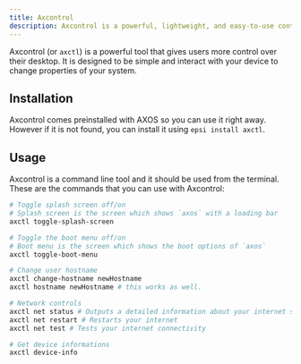 ```yaml
---
title: Axcontrol
description: Axcontrol is a powerful, lightweight, and easy-to-use control center for AXOS.
---
```


Axcontrol (or `axctl`) is a powerful tool that gives users more control over their desktop. It is designed to be simple and interact with your device to change properties of your system.

## Installation

Axcontrol comes preinstalled with AXOS so you can use it right away. However if it is not found, you can install it using `epsi install axctl`.

## Usage

Axcontrol is a command line tool and it should be used from the terminal. These are the commands that you can use with Axcontrol:

```bash
# Toggle splash screen off/on
# Splash screen is the screen which shows `axos` with a loading bar
axctl toggle-splash-screen
```

```bash
# Toggle the boot menu off/on
# Boot menu is the screen which shows the boot options of `axos`
axctl toggle-boot-menu
```

```bash
# Change user hostname
axctl change-hostname newHostname
axctl hostname newHostname # this works as well.
```

```bash
# Network controls
axctl net status # Outputs a detailed information about your internet status
axctl net restart # Restarts your internet
axctl net test # Tests your internet connectivity
```

```bash
# Get device informations
axctl device-info
```
